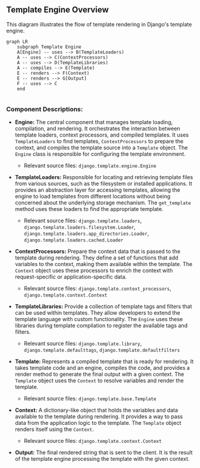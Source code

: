 ## Template Engine Overview

This diagram illustrates the flow of template rendering in Django's template engine.

```mermaid
graph LR
    subgraph Template Engine
    A[Engine] -- uses --> B(TemplateLoaders)
    A -- uses --> C(ContextProcessors)
    A -- uses --> D(TemplateLibraries)
    A -- compiles --> E(Template)
    E -- renders --> F(Context)
    E -- renders --> G[Output]
    F -- uses --> C
    end


```

### Component Descriptions:

*   **Engine:** The central component that manages template loading, compilation, and rendering. It orchestrates the interaction between template loaders, context processors, and compiled templates. It uses `TemplateLoaders` to find templates, `ContextProcessors` to prepare the context, and compiles the template source into a `Template` object. The `Engine` class is responsible for configuring the template environment.
    *   Relevant source files: `django.template.engine.Engine`

*   **TemplateLoaders:** Responsible for locating and retrieving template files from various sources, such as the filesystem or installed applications. It provides an abstraction layer for accessing templates, allowing the engine to load templates from different locations without being concerned about the underlying storage mechanism. The `get_template` method uses these loaders to find the appropriate template.
    *   Relevant source files: `django.template.loaders`, `django.template.loaders.filesystem.Loader`, `django.template.loaders.app_directories.Loader`, `django.template.loaders.cached.Loader`

*   **ContextProcessors:** Prepare the context data that is passed to the template during rendering. They define a set of functions that add variables to the context, making them available within the template. The `Context` object uses these processors to enrich the context with request-specific or application-specific data.
    *   Relevant source files: `django.template.context_processors`, `django.template.context.Context`

*   **TemplateLibraries:** Provide a collection of template tags and filters that can be used within templates. They allow developers to extend the template language with custom functionality. The `Engine` uses these libraries during template compilation to register the available tags and filters.
    *   Relevant source files: `django.template.library`, `django.template.defaulttags`, `django.template.defaultfilters`

*   **Template:** Represents a compiled template that is ready for rendering. It takes template code and an engine, compiles the code, and provides a render method to generate the final output with a given context. The `Template` object uses the `Context` to resolve variables and render the template.
    *   Relevant source files: `django.template.base.Template`

*   **Context:** A dictionary-like object that holds the variables and data available to the template during rendering. It provides a way to pass data from the application logic to the template. The `Template` object renders itself using the `Context`.
    *   Relevant source files: `django.template.context.Context`

*   **Output:** The final rendered string that is sent to the client. It is the result of the template engine processing the template with the given context.
